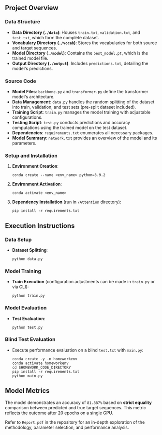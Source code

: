 ## Project Overview

### Data Structure
- **Data Directory (`./data`)**: Houses `train.txt`, `validation.txt`, and `test.txt`, which form the complete dataset.
- **Vocabulary Directory (`./vocab`)**: Stores the vocabularies for both source and target sequences.
- **Model Directory (`./model`)**: Contains the `best_model.pt`, which is the trained model file.
- **Output Directory (`./output`)**: Includes `predictions.txt`, detailing the model's predictions.

### Source Code
- **Model Files**: `backbone.py` and `transformer.py` define the transformer model's architecture.
- **Data Management**: `data.py` handles the random splitting of the dataset into train, validation, and test sets (pre-split dataset included).
- **Training Script**: `train.py` manages the model training with adjustable configurations.
- **Testing Script**: `test.py` conducts predictions and accuracy computations using the trained model on the test dataset.
- **Dependencies**: `requirements.txt` enumerates all necessary packages.
- **Model Summary**: `network.txt` provides an overview of the model and its parameters.

### Setup and Installation
1. **Environment Creation**:
    ```shell
    conda create --name <env_name> python=3.9.2
    ```
2. **Environment Activation**:
    ```shell
    conda activate <env_name>
    ```
3. **Dependency Installation** (run in `/Attention` directory):
    ```shell
    pip install -r requirements.txt
    ```

## Execution Instructions

### Data Setup
- **Dataset Splitting**:
    ```shell
    python data.py
    ```

### Model Training
- **Train Execution** (configuration adjustments can be made in `train.py` or via CLI):
    ```shell
    python train.py
    ```

### Model Evaluation
- **Test Evaluation**:
    ```shell
    python test.py
    ```
### Blind Test Evaluation
- Execute performance evaluation on a blind `test.txt` with `main.py`:
    ```shell
    conda create -y -n homeworkenv
    conda activate homeworkenv
    cd $HOMEWORK_CODE_DIRECTORY
    pip install -r requirements.txt
    python main.py  
    ``` 

## Model Metrics
The model demonstrates an accuracy of `81.887%` based on **strict equality** comparison between predicted and true target sequences. This metric reflects the outcome after 20 epochs on a single GPU.

Refer to `Report.pdf` in the repository for an in-depth exploration of the methodology, parameter selection, and performance analysis.